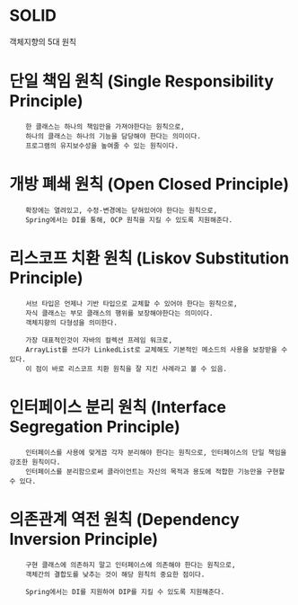 
# SOLID
객체지향의 5대 원칙

# 단일 책임 원칙 (Single Responsibility Principle) 
```
    한 클래스는 하나의 책임만을 가져야한다는 원칙으로,
    하나의 클래스는 하나의 기능을 담당해야 한다는 의미이다.
    프로그램의 유지보수성을 높여줄 수 있는 원칙이다.
```
# 개방 폐쇄 원칙 (Open Closed Principle)
```
    확장에는 열려있고, 수정-변경에는 닫혀있어야 한다는 원칙으로,
    Spring에서는 DI를 통해, OCP 원칙을 지킬 수 있도록 지원해준다.
```
# 리스코프 치환 원칙 (Liskov Substitution Principle)
```
    서브 타입은 언제나 기반 타입으로 교체할 수 있어야 한다는 원칙으로,
    자식 클래스는 부모 클래스의 행위를 보장해야한다는 의미이다. 
    객체지향의 다형성을 의미한다.
    
    가장 대표적인것이 자바의 컬렉션 프레임 워크로, 
    ArrayList를 쓰다가 LinkedList로 교체해도 기본적인 메소드의 사용을 보장받을 수 있다. 
    이 점이 바로 리스코프 치환 원칙을 잘 지킨 사례라고 볼 수 있음.
```
# 인터페이스 분리 원칙 (Interface Segregation Principle)
```
    인터페이스를 사용에 맞게끔 각자 분리해야 한다는 원칙으로, 인터페이스의 단일 책임을 강조한 원칙이다.
    인터페이스를 분리함으로써 클라이언트는 자신의 목적과 용도에 적합한 기능만을 구현할 수 있다.
```
# 의존관계 역전 원칙 (Dependency Inversion Principle)
```
    구현 클래스에 의존하지 말고 인터페이스에 의존해야 한다는 원칙으로,
    객체간의 결합도를 낮추는 것이 해당 원칙의 중요한 점이다.
    
    Spring에서는 DI를 지원하여 DIP를 지킬 수 있도록 지원해준다.
```



